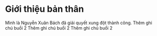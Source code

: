 # Giới thiệu bản thân
Mình là Nguyễn Xuân Bách đã giải quyết xung đột thành công.
Thêm ghi chú buổi 2
Thêm ghi chú buổi 2
Thêm ghi chú buổi 2
